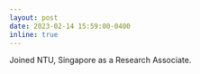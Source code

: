 ```yaml
---
layout: post
date: 2023-02-14 15:59:00-0400
inline: true
---
```


Joined NTU, Singapore as a Research Associate.